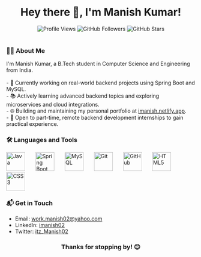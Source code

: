 <h1 align="center">Hey there 👋, I'm Manish Kumar!</h1>

<div align="center">
  <img src="https://komarev.com/ghpvc/?username=ig-imanish&label=Profile%20Views&color=0e75b6&style=for-the-badge" alt="Profile Views" />
  <img src="https://img.shields.io/github/followers/ig-imanish?label=Followers&logo=github&style=for-the-badge" alt="GitHub Followers" />
  <img src="https://img.shields.io/github/stars/ig-imanish?label=Stars&logo=github&style=for-the-badge" alt="GitHub Stars" />
</div>

<br/>

<h3 align="left">👨‍🎓 About Me</h3>
<p align="left">
I'm Manish Kumar, a B.Tech student in Computer Science and Engineering from India.<br><br>
- 🔭 Currently working on real-world backend projects using Spring Boot and MySQL.<br>
- 📚 Actively learning advanced backend topics and exploring microservices and cloud integrations.<br>
- 🌐 Building and maintaining my personal portfolio at <a href="https://imanish.netlify.app/" target="_blank">imanish.netlify.app</a>.<br>
- 💼 Open to part-time, remote backend development internships to gain practical experience.<br>
</p>

<h3 align="left">🛠 Languages and Tools</h3>
<div align="left">
  <img src="https://cdn.jsdelivr.net/gh/devicons/devicon/icons/java/java-original.svg" height="50" alt="Java" />
  <img width="20" />
  <img src="https://cdn.jsdelivr.net/gh/devicons/devicon/icons/spring/spring-original.svg" height="50" alt="Spring Boot" />
  <img width="20" />
  <img src="https://cdn.jsdelivr.net/gh/devicons/devicon/icons/mysql/mysql-original.svg" height="50" alt="MySQL" />
  <img width="20" />
  <img src="https://cdn.jsdelivr.net/gh/devicons/devicon/icons/git/git-original.svg" height="50" alt="Git" />
  <img width="20" />
  <img src="https://cdn.jsdelivr.net/gh/devicons/devicon/icons/github/github-original.svg" height="50" alt="GitHub" />
  <img width="20" />
  <img src="https://cdn.jsdelivr.net/gh/devicons/devicon/icons/html5/html5-original.svg" height="50" alt="HTML5" />
  <img width="20" />
  <img src="https://cdn.jsdelivr.net/gh/devicons/devicon/icons/css3/css3-original.svg" height="50" alt="CSS3" />
</div>

<h3 align="left">📬 Get in Touch</h3>
<ul>
  <li>Email: <a href="mailto:work.manish02@yahoo.com">work.manish02@yahoo.com</a></li>
  <li>LinkedIn: <a href="https://www.linkedin.com/in/imanish02/" target="_blank">imanish02</a></li>
  <li>Twitter: <a href="https://x.com/@itz_Manish02" target="_blank">itz_Manish02</a></li>
</ul>

<div align="center">
  <h3>Thanks for stopping by! 😊</h3>
</div>
